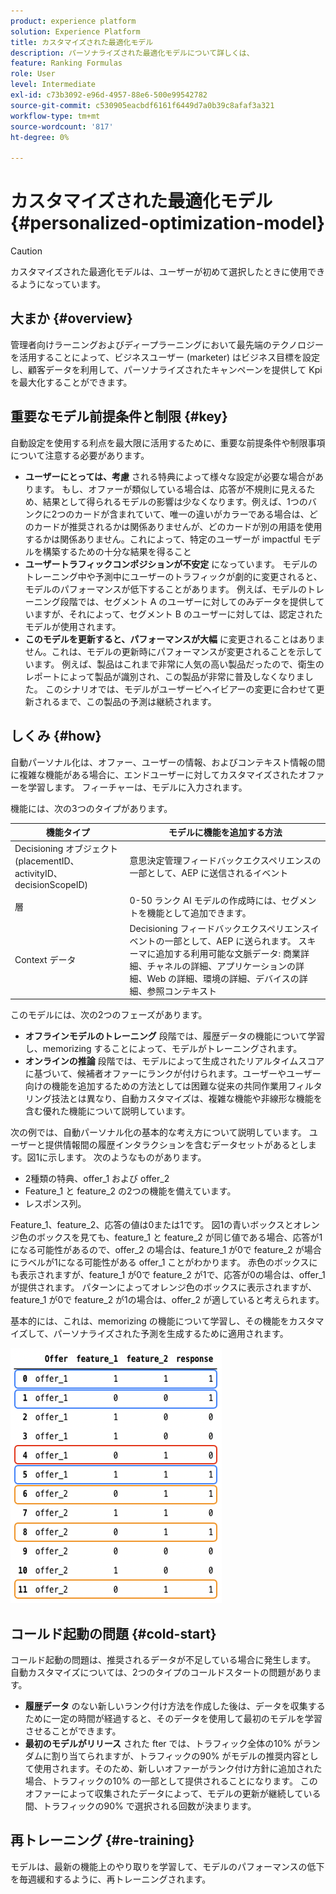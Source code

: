 ```yaml
---
product: experience platform
solution: Experience Platform
title: カスタマイズされた最適化モデル
description: パーソナライズされた最適化モデルについて詳しくは、
feature: Ranking Formulas
role: User
level: Intermediate
exl-id: c73b3092-e96d-4957-88e6-500e99542782
source-git-commit: c530905eacbdf6161f6449d7a0b39c8afaf3a321
workflow-type: tm+mt
source-wordcount: '817'
ht-degree: 0%

---
```


# カスタマイズされた最適化モデル {#personalized-optimization-model}

>[!CAUTION]
>
>カスタマイズされた最適化モデルは、ユーザーが初めて選択したときに使用できるようになっています。

## 大まか {#overview}

管理者向けラーニングおよびディープラーニングにおいて最先端のテクノロジーを活用することによって、ビジネスユーザー (marketer) はビジネス目標を設定し、顧客データを利用して、パーソナライズされたキャンペーンを提供して Kpi を最大化することができます。

## 重要なモデル前提条件と制限 {#key}

自動設定を使用する利点を最大限に活用するために、重要な前提条件や制限事項について注意する必要があります。

* **ユーザーにとっては、考慮** される特典によって様々な設定が必要な場合があります。 もし、オファーが類似している場合は、応答が不規則に見えるため、結果として得られるモデルの影響は少なくなります。例えば、1つのバンクに2つのカードが含まれていて、唯一の違いがカラーである場合は、どのカードが推奨されるかは関係ありませんが、どのカードが別の用語を使用するかは関係ありません。これによって、特定のユーザーが impactful モデルを構築するための十分な結果を得ること
* **ユーザートラフィックコンポジションが不安定** になっています。 モデルのトレーニング中や予測中にユーザーのトラフィックが劇的に変更されると、モデルのパフォーマンスが低下することがあります。 例えば、モデルのトレーニング段階では、セグメント A のユーザーに対してのみデータを提供していますが、それによって、セグメント B のユーザーに対しては、認定されたモデルが使用されます。
* **このモデルを更新すると、パフォーマンスが大幅** に変更されることはありません。これは、モデルの更新時にパフォーマンスが変更されることを示しています。 例えば、製品はこれまで非常に人気の高い製品だったので、衛生のレポートによって製品が識別され、この製品が非常に普及しなくなりました。 このシナリオでは、モデルがユーザービヘイビアーの変更に合わせて更新されるまで、この製品の予測は継続されます。

## しくみ {#how}

自動パーソナル化は、オファー、ユーザーの情報、およびコンテキスト情報の間に複雑な機能がある場合に、エンドユーザーに対してカスタマイズされたオファーを学習します。 フィーチャーは、モデルに入力されます。

機能には、次の3つのタイプがあります。

| 機能タイプ | モデルに機能を追加する方法 |
|--------------|----------------------------|
| Decisioning オブジェクト (placementID、activityID、decisionScopeID) | 意思決定管理フィードバックエクスペリエンスの一部として、AEP に送信されるイベント |
| 層 | 0-50 ランク AI モデルの作成時には、セグメントを機能として追加できます。 |
| Context データ | Decisioning フィードバックエクスペリエンスイベントの一部として、AEP に送られます。 スキーマに追加する利用可能な文脈データ: 商業詳細、チャネルの詳細、アプリケーションの詳細、Web の詳細、環境の詳細、デバイスの詳細、参照コンテキスト |

このモデルには、次の2つのフェーズがあります。

* **オフラインモデルのトレーニング** 段階では、履歴データの機能について学習し、memorizing することによって、モデルがトレーニングされます。
* **オンラインの推論** 段階では、モデルによって生成されたリアルタイムスコアに基づいて、候補者オファーにランクが付けられます。ユーザーやユーザー向けの機能を追加するための方法としては困難な従来の共同作業用フィルタリング技法とは異なり、自動カスタマイズは、複雑な機能や非線形な機能を含む優れた機能について説明しています。

次の例では、自動パーソナル化の基本的な考え方について説明しています。 ユーザーと提供情報間の履歴インタラクションを含むデータセットがあるとします。図1に示します。 次のようなものがあります。
* 2種類の特典、offer_1 および offer_2
* Feature_1 と feature_2 の2つの機能を備えています。
* レスポンス列。

Feature_1、feature_2、応答の値は0または1です。 図1の青いボックスとオレンジ色のボックスを見ても、feature_1 と feature_2 が同じ値である場合、応答が1になる可能性があるので、offer_2 の場合は、feature_1 が0で feature_2 が場合にラベルが1になる可能性がある offer_1 ことがわかります。 赤色のボックスにも表示されますが、feature_1 が0で feature_2 が1で、応答が0の場合は、offer_1 が提供されます。 パターンによってオレンジ色のボックスに表示されますが、feature_1 が0で feature_2 が1の場合は、offer_2 が適していると考えられます。

基本的には、これは、memorizing の機能について学習し、その機能をカスタマイズして、パーソナライズされた予測を生成するために適用されます。

![](../assets/perso-ranking-schema.png)

## コールド起動の問題 {#cold-start}

コールド起動の問題は、推奨されるデータが不足している場合に発生します。 自動カスタマイズについては、2つのタイプのコールドスタートの問題があります。

* **履歴データ** のない新しいランク付け方法を作成した後は、データを収集するために一定の時間が経過すると、そのデータを使用して最初のモデルを学習させることができます。
* **最初のモデルがリリース** された fter では、トラフィック全体の10% がランダムに割り当てられますが、トラフィックの90% がモデルの推奨内容として使用されます。そのため、新しいオファーがランク付け方針に追加された場合、トラフィックの10% の一部として提供されることになります。 このオファーによって収集されたデータによって、モデルの更新が継続している間、トラフィックの90% で選択される回数が決まります。

## 再トレーニング {#re-training}

モデルは、最新の機能上のやり取りを学習して、モデルのパフォーマンスの低下を毎週緩和するように、再トレーニングされます。

